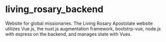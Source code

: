 # living_rosary_backend
Website for global missionaries.  The Living Rosary Apostolate website utilizes Vue.js, the nuxt.js augmentation framework, bootstrp-vue, node.js with express on the backend, and manages state with Vuex.
